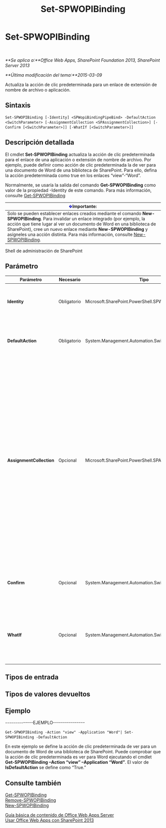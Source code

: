﻿---
title: Set-SPWOPIBinding
TOCTitle: Set-SPWOPIBinding
ms:assetid: e373528f-e69b-4e25-9df4-3a5f80ab64ac
ms:mtpsurl: https://technet.microsoft.com/es-es/library/JJ219454(v=office.15)
ms:contentKeyID: 48793545
ms.date: 12/23/2017
mtps_version: v=office.15
ms.translationtype: HT
---

# Set-SPWOPIBinding

 

_**Se aplica a:**Office Web Apps, SharePoint Foundation 2013, SharePoint Server 2013_

_**Última modificación del tema:**2015-03-09_

Actualiza la acción de clic predeterminada para un enlace de extensión de nombre de archivo o aplicación.

## Sintaxis

    Set-SPWOPIBinding [-Identity] <SPWopiBindingPipeBind> -DefaultAction <SwitchParameter> [-AssignmentCollection <SPAssignmentCollection>] [-Confirm [<SwitchParameter>]] [-WhatIf [<SwitchParameter>]]

## Descripción detallada

El cmdlet **Set-SPWOPIBinding** actualiza la acción de clic predeterminada para el enlace de una aplicación o extensión de nombre de archivo. Por ejemplo, puede definir como acción de clic predeterminada la de ver para una documento de Word de una biblioteca de SharePoint. Para ello, defina la acción predeterminada como true en los enlaces “view”-“Word”.

Normalmente, se usaría la salida del comando **Get-SPWOPIBinding** como valor de la propiedad -Identity de este comando. Para más información, consulte [Get-SPWOPIBinding](get-spwopibinding.md)

<table>
<thead>
<tr class="header">
<th><img src="images/JJ219448.important(Office.15).gif" title="Importante" alt="Importante" /><strong>Importante:</strong></th>
</tr>
</thead>
<tbody>
<tr class="odd">
<td>Solo se pueden establecer enlaces creados mediante el comando <strong>New-SPWOPIBinding</strong>. Para invalidar un enlace integrado (por ejemplo, la acción que tiene lugar al ver un documento de Word en una biblioteca de SharePoint), cree un nuevo enlace mediante <strong>New-SPWOPIBinding</strong> y asígneles una acción distinta. Para más información, consulte <a href="new-spwopibinding.md">New-SPWOPIBinding</a>.</td>
</tr>
</tbody>
</table>


Shell de administración de SharePoint

## Parámetro


<table>
<colgroup>
<col style="width: 25%" />
<col style="width: 25%" />
<col style="width: 25%" />
<col style="width: 25%" />
</colgroup>
<thead>
<tr class="header">
<th>Parámetro</th>
<th>Necesario</th>
<th>Tipo</th>
<th>Descripción</th>
</tr>
</thead>
<tbody>
<tr class="odd">
<td><p><strong>Identity</strong></p></td>
<td><p>Obligatorio</p></td>
<td><p>Microsoft.SharePoint.PowerShell.SPWopiBindingPipeBind</p></td>
<td><p>Especifica el enlace. Normalmente, se usaría la salida del comando <strong>Get-SPWOPIBinding</strong> como valor de –Identity.</p></td>
</tr>
<tr class="even">
<td><p><strong>DefaultAction</strong></p></td>
<td><p>Obligatorio</p></td>
<td><p>System.Management.Automation.SwitchParameter</p></td>
<td><p>Especifica si el enlace se debe definir como acción de clic predeterminada para una aplicación o extensión de nombre de archivo del enlace.</p></td>
</tr>
<tr class="odd">
<td><p><strong>AssignmentCollection</strong></p></td>
<td><p>Opcional</p></td>
<td><p>Microsoft.SharePoint.PowerShell.SPAssignmentCollection</p></td>
<td><p>Administra objetos para su correcta eliminación. El uso de objetos como <strong>SPWeb</strong> o <strong>SPSite</strong> puede requerir una gran cantidad de memoria y su uso en scripts de Windows PowerShell requiere una administración adecuada de la memoria. Mediante el uso del objeto <strong>SPAssignment</strong> se pueden asignar objetos a una variable y eliminar los objetos cuando ya no sean necesarios para liberar memoria. Cuando se usan los objetos <strong>SPWeb</strong>, <strong>SPSite</strong> o <strong>SPSiteAdministration</strong>, los objetos se eliminan automáticamente si no se usa una colección de asignaciones o el parámetro <strong>Global</strong>.</p>
<div class="alert">

> [!NOTE]
> Cuando se usa el parámetro <STRONG>Global</STRONG>, todos los objetos se guardan en el almacén global. Si los objetos no se usan de forma inmediata o se eliminan mediante el comando <STRONG>Stop-SPAssignment</STRONG>, puede producirse un error de memoria insuficiente.


</div>
<p></p></td>
</tr>
<tr class="even">
<td><p><strong>Confirm</strong></p></td>
<td><p>Opcional</p></td>
<td><p>System.Management.Automation.SwitchParameter</p></td>
<td><p>Le pide confirmación antes de ejecutar el comando. Para obtener más información, escriba el siguiente comando: <strong>get-help about_commonparameters</strong>.</p></td>
</tr>
<tr class="odd">
<td><p><strong>WhatIf</strong></p></td>
<td><p>Opcional</p></td>
<td><p>System.Management.Automation.SwitchParameter</p></td>
<td><p>Muestra un mensaje que describe el efecto del comando en lugar de ejecutar dicho comando. Para obtener más información, escriba el siguiente comando: <strong>get-help about_commonparameters</strong>.</p></td>
</tr>
</tbody>
</table>


## Tipos de entrada

## Tipos de valores devueltos

## Ejemplo

\--------------EJEMPLO----------------

    Get-SPWOPIBinding -Action "view" -Application "Word"| Set-SPWOPIBinding -DefaultAction

En este ejemplo se define la acción de clic predeterminada de ver para un documento de Word de una biblioteca de SharePoint. Puede comprobar que la acción de clic predeterminada es ver para Word ejecutando el cmdlet **Get-SPWOPIBinding –Action “view” –Application “Word”**. El valor de **IsDefaultAction** se define como “True.”

## Consulte también


[Get-SPWOPIBinding](get-spwopibinding.md)  
[Remove-SPWOPIBinding](remove-spwopibinding.md)  
[New-SPWOPIBinding](new-spwopibinding.md)  


[Guía básica de contenido de Office Web Apps Server](content-roadmap-for-office-web-apps-server.md)  
[Usar Office Web Apps con SharePoint 2013](use-office-web-apps-with-sharepoint-2013.md)

